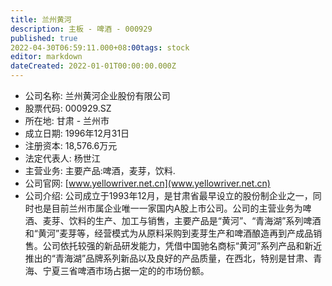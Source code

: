 ```yaml
---
title: 兰州黄河
description: 主板 - 啤酒 - 000929
published: true
2022-04-30T06:59:11.000+08:00tags: stock
editor: markdown
dateCreated: 2022-01-01T00:00:00.000Z
---
```


- 公司名称: 兰州黄河企业股份有限公司
- 股票代码: 000929.SZ
- 所在地: 甘肃 - 兰州市
- 成立日期: 1996年12月31日
- 注册资本: 18,576.6万元
- 法定代表人: 杨世江
- 主营业务: 主要产品:啤酒，麦芽，饮料.
- 公司官网: [www.yellowriver.net.cn](www.yellowriver.net.cn)
- 公司介绍: 公司成立于1993年12月，是甘肃省最早设立的股份制企业之一，同时也是目前兰州市属企业唯一一家国内A股上市公司。公司的主营业务为啤酒、麦芽、饮料的生产、加工与销售，主要产品是“黄河”、“青海湖”系列啤酒和“黄河”麦芽等，经营模式为从原料采购到麦芽生产和啤酒酿造再到产成品销售。公司依托较强的新品研发能力，凭借中国驰名商标“黄河”系列产品和新近推出的“青海湖”品牌系列新品以及良好的产品质量，在西北，特别是甘肃、青海、宁夏三省啤酒市场占据一定的的市场份额。


